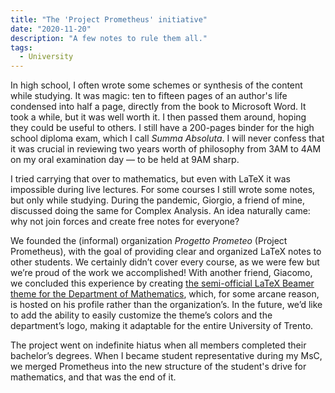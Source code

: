 ```yaml
---
title: "The 'Project Prometheus' initiative"
date: "2020-11-20"
description: "A few notes to rule them all."
tags:
  - University
---
```


In high school, I often wrote some schemes or synthesis of the content while studying. It was magic: ten to fifteen pages of an author's life condensed into half a page, directly from the book to Microsoft Word. It took a while, but it was well worth it. I then passed them around, hoping they could be useful to others.
I still have a 200-pages binder for the high school diploma exam, which I call _Summa Absoluta_. I will never confess that it was crucial in reviewing two years worth of philosophy from 3AM to 4AM on my oral examination day — to be held at 9AM sharp.

I tried carrying that over to mathematics, but even with LaTeX it was impossible during live lectures. For some courses I still wrote some notes, but only while studying.
During the pandemic, Giorgio, a friend of mine, discussed doing the same for Complex Analysis. An idea naturally came: why not join forces and create free notes for everyone?

We founded the (informal) organization _Progetto Prometeo_ (Project Prometheus), with the goal of providing clear and organized LaTeX notes to other students. We certainly didn’t cover every course, as we were few but we’re proud of the work we accomplished! With another friend, Giacomo, we concluded this experience by creating [the semi-official LaTeX Beamer theme for the Department of Mathematics](https://github.com/giacomoborin/Beamer-Theme), which, for some arcane reason, is hosted on his profile rather than the organization’s. In the future, we’d like to add the ability to easily customize the theme’s colors and the department’s logo, making it adaptable for the entire University of Trento.

The project went on indefinite hiatus when all members completed their bachelor’s degrees. When I became student representative during my MsC, we merged Prometheus into the new structure of the student's drive for mathematics, and that was the end of it.
